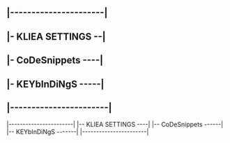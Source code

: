 ## |----------------------|
## |- KLIEA SETTINGS --|  
## |- CoDeSnippets ----|  
## |- KEYbInDiNgS -----|
## |-----------------------|

|-----------------------|
|-- KLIEA SETTINGS ----|
|-- CoDeSnippets ------|
|-- KEYbInDiNgS -------|
|-----------------------|
